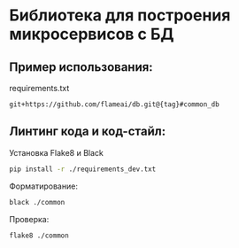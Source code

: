 # Библиотека для построения микросервисов с БД

## Пример использования:


requirements.txt
```text
git+https://github.com/flameai/db.git@{tag}#common_db
```

## Линтинг кода и код-стайл:

Установка Flake8 и Black
```sh
pip install -r ./requirements_dev.txt
```
Форматирование:
```sh
black ./common
```

Проверка:
```text
flake8 ./common
```